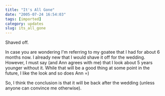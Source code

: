 ```yaml
---
title: "It's All Gone"
date: "2005-07-24 16:54:03"
tags: [imported]
category: updates
slug: its_all_gone
---
```


Shaved off.

In case you are wondering I'm referring to my goatee that I had for about 6
months now. I already new that I would shave it off for the wedding. However, I
must say (and Ann agrees with me) that I look about 5 years younger without it.
While that will be a good thing at some point in the future, I like the look and
so does Ann =)

So, I think the conclusion is that it will be back after the wedding (unless
anyone can convince me otherwise).
